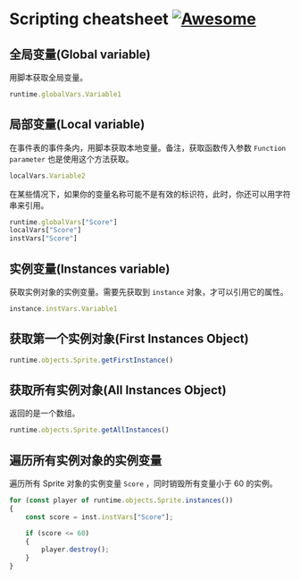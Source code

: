 # Scripting cheatsheet [![Awesome](https://awesome.re/badge-flat.svg)](https://awesome.re)


## 全局变量(Global variable)

用脚本获取全局变量。

```javascript
runtime.globalVars.Variable1
```

## 局部变量(Local variable)

在事件表的事件条内，用脚本获取本地变量。备注，获取函数传入参数 `Function parameter` 也是使用这个方法获取。

```javascript
localVars.Variable2
```

在某些情况下，如果你的变量名称可能不是有效的标识符，此时，你还可以用字符串来引用。

```javascript
runtime.globalVars["Score"]
localVars["Score"]
instVars["Score"]
```

## 实例变量(Instances variable)

获取实例对象的实例变量。需要先获取到 `instance` 对象，才可以引用它的属性。

```javascript
instance.instVars.Variable1
```


## 获取第一个实例对象(First Instances Object)

```javascript
runtime.objects.Sprite.getFirstInstance()
```

## 获取所有实例对象(All Instances Object)

返回的是一个数组。

```javascript
runtime.objects.Sprite.getAllInstances()
```

## 遍历所有实例对象的实例变量

遍历所有 Sprite 对象的实例变量 `Score` ，同时销毁所有变量小于 60 的实例。

```javascript
for (const player of runtime.objects.Sprite.instances())
{
    const score = inst.instVars["Score"];

    if (score <= 60) 
    {
        player.destroy();
    }
}
```

